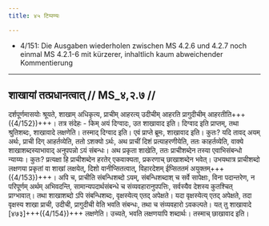 ```yaml
---
title: ४५ टिप्पण्यः

---
```

- 4/151: Die Ausgaben wiederholen zwischen MS 4.2.6 und 4.2.7 noch einmal MS 4.2.1-6 mit kürzerer, inhaltlich kaum abweichender Kommentierung
____________________________________________


## शाखायां तत्प्रधानत्वात् // MS_४,२.७ //

दर्शपूर्णमासयोः श्रूयते, शाखाम् अधिकृत्य, प्राचीम् आहरत्य् उदीचीम् आहरति प्रागुदीचीम् आहरतीति+++({4/152})+++। तत्र संदेहः - किम् अयं दिग्वादः, उत शाखावाद इति। दिग्वाद इति प्राप्तम्, तथा श्रुतिशब्दः, शाखावादे लक्षणेति। तस्माद् दिग्वाद इति। एवं प्राप्ते ब्रूमः, शाखावाद इति। कुतः? यदि तावद् अयम् अर्थः, प्राची दिग् आहर्तव्येति, ततो ऽशक्यो ऽर्थः, अथ प्राचीं दिशं प्रत्याहरणीयेति, ततः काहर्तव्येति, वाक्ये शाखाशब्दस्याभावाद् अनुपपन्नो ऽयं संबन्धः। अथ प्रकृता शाखेति, ततः प्राचीशब्देन तस्या एवाभिसंबन्धो न्याय्यः। कुतः? प्रत्यक्षा हि प्राचीशब्देन हरतेर् एकवाक्यता, प्रकरणाच् छाखाशब्देन भवेत्। उभयथात्र प्राचीशब्दो लक्षणया प्रकृतां वा शाखां लक्षयेत्, दिशो वानीप्सितत्वात्, विहारदेशम् ईप्सिततमं अयुक्तम्+++({4/153})+++।
अपि च, प्राचीति संबन्धिशब्दो ऽयम्, संबन्धिशब्दाश् च सर्वे सापेक्षाः, विना पदान्तरेण, न परिपूर्णम् अर्थम् अभिवदन्ति, सामान्यपदार्थसंबन्धे च संव्यवहारानुपपत्तिः, सर्वस्यैव देशस्य कुतश्चित् प्राग्भावात्। तथा शाखाशब्दो ऽपि संबन्धिशब्दः, वृक्षस्येत्य् एतद् अपेक्षते। यदा वृक्षस्येत्य् एतद् अपेक्षते, तदा वृक्षस्य शाखा प्राची, उदीची, प्रागुदीची वेति भवति संबन्धः, तथा च संव्यवहारो ऽवकल्पते। यत् तु शाखावादे [४७३]+++({4/154})+++ लक्षणेति। उच्यते, भवति लक्षणयापि शब्दार्थः। तस्माच् छाखावाद इति।
